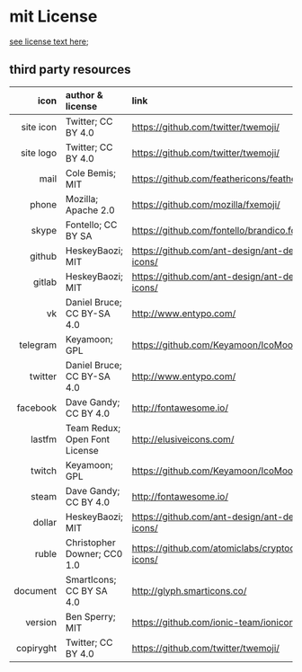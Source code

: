 # mit License

[see license text here](./license);

## third party resources

|      icon | author & license              | link                                                |
| --------: | :---------------------------- | :-------------------------------------------------- |
| site icon | Twitter; CC BY 4.0            | https://github.com/twitter/twemoji/                 |
| site logo | Twitter; CC BY 4.0            | https://github.com/twitter/twemoji/                 |
|      mail | Cole Bemis; MIT               | https://github.com/feathericons/feather/            |
|     phone | Mozilla; Apache 2.0           | https://github.com/mozilla/fxemoji/                 |
|     skype | Fontello; CC BY SA            | https://github.com/fontello/brandico.font/          |
|    github | HeskeyBaozi; MIT              | https://github.com/ant-design/ant-design-icons/     |
|    gitlab | HeskeyBaozi; MIT              | https://github.com/ant-design/ant-design-icons/     |
|        vk | Daniel Bruce; CC BY-SA 4.0    | http://www.entypo.com/                              |
|  telegram | Keyamoon; GPL                 | https://github.com/Keyamoon/IcoMoon-Free/           |
|   twitter | Daniel Bruce; CC BY-SA 4.0    | http://www.entypo.com/                              |
|  facebook | Dave Gandy; CC BY 4.0         | http://fontawesome.io/                              |
|    lastfm | Team Redux; Open Font License | http://elusiveicons.com/                            |
|    twitch | Keyamoon; GPL                 | https://github.com/Keyamoon/IcoMoon-Free/           |
|     steam | Dave Gandy; CC BY 4.0         | http://fontawesome.io/                              |
|    dollar | HeskeyBaozi; MIT              | https://github.com/ant-design/ant-design-icons/     |
|     ruble | Christopher Downer; CC0 1.0   | https://github.com/atomiclabs/cryptocurrency-icons/ |
|  document | SmartIcons; CC BY SA 4.0      | http://glyph.smarticons.co/                         |
|   version | Ben Sperry; MIT               | https://github.com/ionic-team/ionicons/             |
| copiryght | Twitter; CC BY 4.0            | https://github.com/twitter/twemoji/                 |
